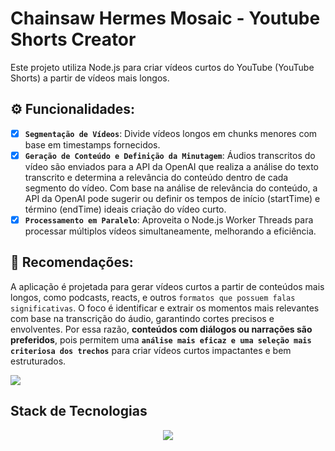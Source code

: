 # Chainsaw Hermes Mosaic - Youtube Shorts Creator
Este projeto utiliza Node.js para criar vídeos curtos do YouTube (YouTube Shorts) a partir de vídeos mais longos.

## ⚙ Funcionalidades:
- [x] **`Segmentação de Vídeos`**: Divide vídeos longos em chunks menores com base em timestamps fornecidos.
- [x] **`Geração de Conteúdo e Definição da Minutagem`**: Áudios transcritos do vídeo são enviados para a API da OpenAI que realiza a análise do texto transcrito e determina a relevância do conteúdo dentro de cada segmento do vídeo. Com base na análise de relevância do conteúdo, a API da OpenAI pode sugerir ou definir os tempos de início (startTime) e término (endTime) ideais criação do vídeo curto.
- [x] **`Processamento em Paralelo`**: Aproveita o Node.js Worker Threads para processar múltiplos vídeos simultaneamente, melhorando a eficiência.

## 🚧 Recomendações:
A aplicação é projetada para gerar vídeos curtos a partir de conteúdos mais longos, como podcasts, reacts, e outros `formatos que possuem falas significativas`. O foco é identificar e extrair os momentos mais relevantes com base na transcrição do áudio, garantindo cortes precisos e envolventes. 
Por essa razão, **conteúdos com diálogos ou narrações são preferidos**, pois permitem uma **`análise mais eficaz e uma seleção mais criteriosa dos trechos`** para criar vídeos curtos impactantes e bem estruturados.

<img src="https://github.com/user-attachments/assets/9d9532f0-7132-42a9-8de1-a39f3dd2e9cc"/>

## Stack de Tecnologias
<p align="center">
    <img src="https://www.aikonbox.com.br/icons?i=typescript,nodejs,expressjs&t=70" />
</p>
